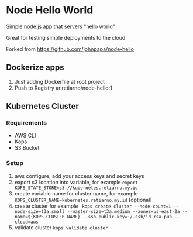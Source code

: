 # Node Hello World

Simple node.js app that servers "hello world"

Great for testing simple deployments to the cloud

Forked from https://github.com/johnpapa/node-hello

## Dockerize apps
1. Just adding Dockerfile at root project
2. Push to Registry ariretiarno/node-hello:1

## Kubernetes Cluster
### Requirements
- AWS CLI
- Kops
- S3 Bucket
### Setup
1. aws configure, add your access keys and secret keys
2. export s3 location into variable, for example ```export KOPS_STATE_STORE=s3://kubernetes.retiarno.my.id```
3. create variable name for cluster name, for example ```KOPS_CLUSTER_NAME=kubernetes.retiarno.my.id``` [optional]
4. create cluster for example ``` kops create cluster --node-count=1 --node-size=t3a.small --master-size=t3a.medium --zones=us-east-2a --name=${KOPS_CLUSTER_NAME} --ssh-public-key=~/.ssh/id_rsa.pub --cloud=aws```
5. validate cluster ```kops validate cluster```

